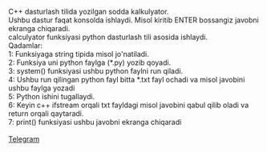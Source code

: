 C++ dasturlash tilida yozilgan sodda kalkulyator. </br>
Ushbu dastur faqat konsolda ishlaydi. Misol kiritib ENTER bossangiz javobni ekranga chiqaradi.</br>
calculyator funksiyasi python dasturlash tili asosida ishlaydi. </br>
Qadamlar:</br>
  </t>1: Funksiyaga string tipida misol jo'natiladi. </br>
  2: Funksiya uni python faylga (*.py) yozib qoyadi.</br>
  3: system() funksiyasi ushbu python faylni run qiladi.</br>
  4: Ushbu run qilingan python fayl bitta *.txt fayl ochadi va misol javobini ushbu faylga yozadi</br>
  5: Python ishini tugallaydi.</br>
  6: Keyin c++ ifstream orqali txt fayldagi misol javobini qabul qilib oladi va return orqali qaytaradi.</br>
  7: print() funksiyasi ushbu javobni ekranga chiqaradi</br>
</br>
<a href="http://t.me/CppCoderUz">Telegram</a>
